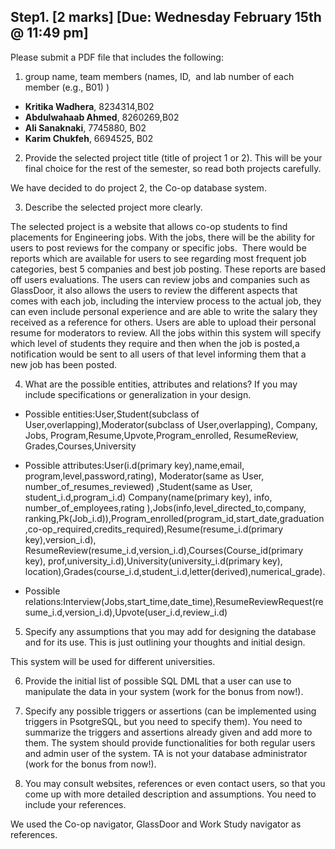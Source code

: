 
## Step1. [2 marks] [Due: Wednesday February 15th @ 11:49 pm] 

Please submit a PDF file that includes the following:

1. group name, team members (names, ID,  and lab number of each member (e.g., B01) )
  - **Kritika Wadhera**, 8234314,B02
  - **Abdulwahaab Ahmed**, 8260269,B02
  - **Ali Sanaknaki**,  7745880, B02
  - **Karim Chukfeh**, 6694525, B02

2. Provide the selected project title (title of project 1 or 2). This will be your final choice for the rest of the semester, so read both projects carefully. 

  We have decided to do project 2, the Co-op database system.

3. Describe the selected project more clearly. 

The selected project is a website that allows co-op students to find placements for Engineering jobs. With the jobs, there will be the ability for users to post reviews for the company or specific jobs.  There would be reports which are available for users to see regarding most frequent job categories, best 5 companies and best job posting. These reports are based off users evaluations. The users can review jobs and companies such as GlassDoor, it also allows the users to review the different aspects that comes with each job, including the interview process to the actual job, they can even include personal experience and are able to write the salary they received as a reference for others. Users are able to upload their personal resume for moderators to review. All the jobs within this system will specify which level of students they require and then when the job is posted,a notification would be sent to all users of that level informing them that a new job has been posted.

4. What are the possible entities, attributes and relations? If you may include specifications or generalization in your design.  

  - Possible entities:User,Student(subclass of User,overlapping),Moderator(subclass of User,overlapping), Company, Jobs, Program,Resume,Upvote,Program_enrolled, ResumeReview, Grades,Courses,University
  
  - Possible attributes:User(i.d(primary key),name,email, program,level,password,rating), Moderator(same as User, number_of_resumes_reviewed) ,Student(same as User, student_i.d,program_i.d) Company(name(primary key), info, number_of_employees,rating ),Jobs(info,level_directed_to,company, ranking,Pk(Job_i.d)),Program_enrolled(program_id,start_date,graduation,co-op_required,credits_required),Resume(resume_i.d(primary key),version_i.d), ResumeReview(resume_i.d,version_i.d),Courses(Course_id(primary key), prof,university_i.d),University(university_i.d(primary key), location),Grades(course_i.d,student_i.d,letter(derived),numerical_grade).
  
  - Possible relations:Interview(Jobs,start_time,date_time),ResumeReviewRequest(resume_i.d,version_i.d),Upvote(user_i.d,review_i.d)

5. Specify any assumptions that you may add for designing the database and for its use. This is just outlining your thoughts and initial design.  

This system will be used for different universities.

6. Provide the initial list of possible SQL DML that a user can use to manipulate the data in your system (work for the bonus from now!). 

7. Specify any possible triggers or assertions (can be implemented using triggers in PsotgreSQL, but you need to specify them). You need to summarize the triggers and assertions already given and add more to them. The system should provide functionalities for both regular users and admin user of the system. TA is not your database administrator (work for the bonus from now!). 

8. You may consult websites, references or even contact users, so that you come up with more detailed description and assumptions. You need to include your references. 

We used the Co-op navigator, GlassDoor and Work Study navigator as references.
